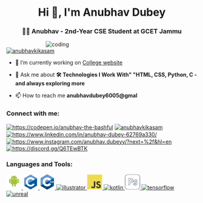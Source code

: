 <h1 align="center">Hi 👋, I'm Anubhav Dubey</h1>
<h3 align="center">👨‍💻 Anubhav - 2nd-Year CSE Student at GCET Jammu</h3>
<img align="right" alt="coding" width="400" src="">
<p align="left"> <a href="https://twitter.com/anubhavkikasam" target="blank"><img src="https://img.shields.io/twitter/follow/anubhavkikasam?logo=twitter&style=for-the-badge" alt="anubhavkikasam" /></a> </p>

- 🔭 I’m currently working on [College website](experiencegcet.netlify.app)

- 💬 Ask me about **🛠️ Technologies I Work With" "HTML, CSS, Python, C - and always exploring more**

- 📫 How to reach me **anubhavdubey6005@gmal**

<h3 align="left">Connect with me:</h3>
<p align="left">
<a href="https://codepen.io/https://codepen.io/anubhav-the-bashful" target="blank"><img align="center" src="https://raw.githubusercontent.com/rahuldkjain/github-profile-readme-generator/master/src/images/icons/Social/codepen.svg" alt="https://codepen.io/anubhav-the-bashful" height="30" width="40" /></a>
<a href="https://twitter.com/anubhavkikasam" target="blank"><img align="center" src="https://raw.githubusercontent.com/rahuldkjain/github-profile-readme-generator/master/src/images/icons/Social/twitter.svg" alt="anubhavkikasam" height="30" width="40" /></a>
<a href="https://linkedin.com/in/https://www.linkedin.com/in/anubhav-dubey-62769a330/" target="blank"><img align="center" src="https://raw.githubusercontent.com/rahuldkjain/github-profile-readme-generator/master/src/images/icons/Social/linked-in-alt.svg" alt="https://www.linkedin.com/in/anubhav-dubey-62769a330/" height="30" width="40" /></a>
<a href="https://instagram.com/https://www.instagram.com/anubhav.dubeyy/?next=%2f&hl=en" target="blank"><img align="center" src="https://raw.githubusercontent.com/rahuldkjain/github-profile-readme-generator/master/src/images/icons/Social/instagram.svg" alt="https://www.instagram.com/anubhav.dubeyy/?next=%2f&hl=en" height="30" width="40" /></a>
<a href="https://discord.gg/https://discord.gg/Q6TEwBTK" target="blank"><img align="center" src="https://raw.githubusercontent.com/rahuldkjain/github-profile-readme-generator/master/src/images/icons/Social/discord.svg" alt="https://discord.gg/Q6TEwBTK" height="30" width="40" /></a>
</p>

<h3 align="left">Languages and Tools:</h3>
<p align="left"> <a href="https://developer.android.com" target="_blank" rel="noreferrer"> <img src="https://raw.githubusercontent.com/devicons/devicon/master/icons/android/android-original-wordmark.svg" alt="android" width="40" height="40"/> </a> <a href="https://www.cprogramming.com/" target="_blank" rel="noreferrer"> <img src="https://raw.githubusercontent.com/devicons/devicon/master/icons/c/c-original.svg" alt="c" width="40" height="40"/> </a> <a href="https://www.w3schools.com/cpp/" target="_blank" rel="noreferrer"> <img src="https://raw.githubusercontent.com/devicons/devicon/master/icons/cplusplus/cplusplus-original.svg" alt="cplusplus" width="40" height="40"/> </a> <a href="https://www.adobe.com/in/products/illustrator.html" target="_blank" rel="noreferrer"> <img src="https://www.vectorlogo.zone/logos/adobe_illustrator/adobe_illustrator-icon.svg" alt="illustrator" width="40" height="40"/> </a> <a href="https://developer.mozilla.org/en-US/docs/Web/JavaScript" target="_blank" rel="noreferrer"> <img src="https://raw.githubusercontent.com/devicons/devicon/master/icons/javascript/javascript-original.svg" alt="javascript" width="40" height="40"/> </a> <a href="https://kotlinlang.org" target="_blank" rel="noreferrer"> <img src="https://www.vectorlogo.zone/logos/kotlinlang/kotlinlang-icon.svg" alt="kotlin" width="40" height="40"/> </a> <a href="https://www.photoshop.com/en" target="_blank" rel="noreferrer"> <img src="https://raw.githubusercontent.com/devicons/devicon/master/icons/photoshop/photoshop-line.svg" alt="photoshop" width="40" height="40"/> </a> <a href="https://www.tensorflow.org" target="_blank" rel="noreferrer"> <img src="https://www.vectorlogo.zone/logos/tensorflow/tensorflow-icon.svg" alt="tensorflow" width="40" height="40"/> </a> <a href="https://unrealengine.com/" target="_blank" rel="noreferrer"> <img src="https://raw.githubusercontent.com/kenangundogan/fontisto/036b7eca71aab1bef8e6a0518f7329f13ed62f6b/icons/svg/brand/unreal-engine.svg" alt="unreal" width="40" height="40"/> </a> </p>
